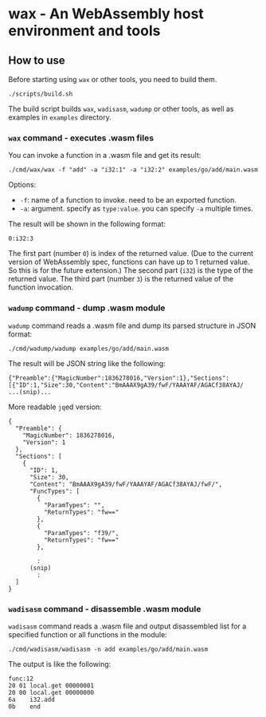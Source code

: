 # wax - An WebAssembly host environment and tools

## How to use

Before starting using `wax` or other tools, you need to build them.

```
./scripts/build.sh
```

The build script builds `wax`, `wadisasm`, `wadump` or other tools, as well as examples in `examples` directory.


### `wax` command - executes .wasm files

You can invoke a function in a .wasm file and get its result:

```
./cmd/wax/wax -f "add" -a "i32:1" -a "i32:2" examples/go/add/main.wasm
```

Options:

- `-f`: name of a function to invoke. need to be an exported function.
- `-a`: argument. specify as `type:value`. you can specify `-a` multiple times.

The result will be shown in the following format:

```
0:i32:3
```

The first part (number `0`) is index of the returned value. (Due to the current version of WebAssembly spec, functions can have up to 1 returned value. So this is for the future extension.)
The second part (`i32`) is the type of the returned value.
The third part (number `3`) is the returned value of the function invocation.


### `wadump` command - dump .wasm module

`wadump` command reads a .wasm file and dump its parsed structure in JSON format:

```
./cmd/wadump/wadump examples/go/add/main.wasm
```

The result will be JSON string like the following:

```
{"Preamble":{"MagicNumber":1836278016,"Version":1},"Sections":[{"ID":1,"Size":30,"Content":"BmAAAX9gA39/fwF/YAAAYAF/AGACf38AYAJ/
...(snip)...
```

More readable `jq`ed version:

```
{
  "Preamble": {
    "MagicNumber": 1836278016,
    "Version": 1
  },
  "Sections": [
    {
      "ID": 1,
      "Size": 30,
      "Content": "BmAAAX9gA39/fwF/YAAAYAF/AGACf38AYAJ/fwF/",
      "FuncTypes": [
        {
          "ParamTypes": "",
          "ReturnTypes": "fw=="
        },
        {
          "ParamTypes": "f39/",
          "ReturnTypes": "fw=="
        },

        :
      (snip)
        :
  ]
}

```

### `wadisasm` command - disassemble .wasm module

`wadisasm` command reads a .wasm file and output disassembled list for a specified function or all functions in the module:

```
./cmd/wadisasm/wadisasm -n add examples/go/add/main.wasm
```

The output is like the following:

```
func:12
20 01 local.get 00000001
20 00 local.get 00000000
6a    i32.add
0b    end
```
